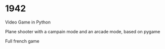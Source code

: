 # 1942
Video Game in Python

Plane shooter with a campain mode and an arcade mode, based on pygame

Full french game
